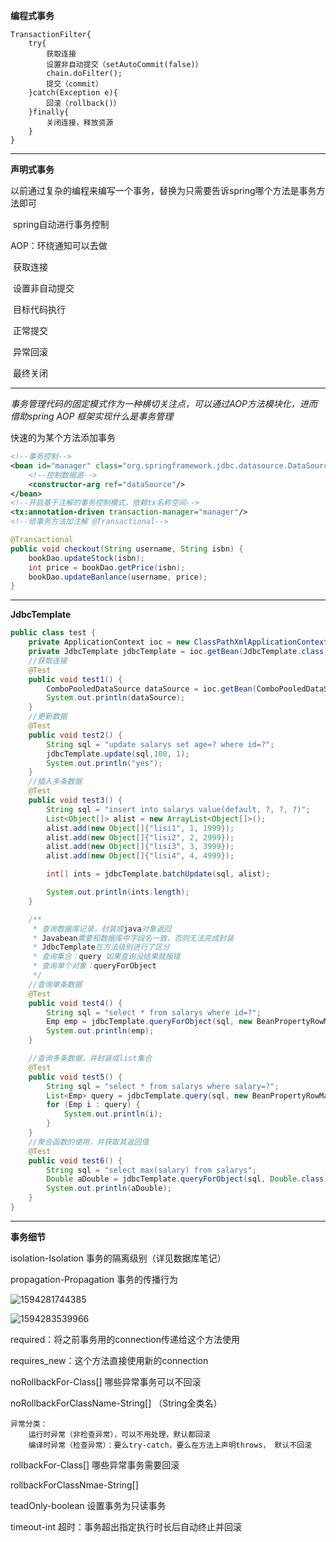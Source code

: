 **编程式事务**

```
TransactionFilter{
	try{
		获取连接
		设置非自动提交（setAutoCommit(false)）
		chain.doFilter();
		提交（commit）
	}catch(Exception e){
		回滚（rollback()）
	}finally{
		关闭连接，释放资源
	}
}
```

---

**声明式事务**

​	以前通过复杂的编程来编写一个事务，替换为只需要告诉spring哪个方法是事务方法即可

​	spring自动进行事务控制

AOP：环绕通知可以去做

​	获取连接

​	设置非自动提交

​	目标代码执行

​	正常提交

​	异常回滚

​	最终关闭

---

*事务管理代码的固定模式作为一种横切关注点，可以通过AOP方法模块化，进而借助spring AOP 框架实现什么是事务管理*

快速的为某个方法添加事务

```xml
<!--事务控制-->
<bean id="manager" class="org.springframework.jdbc.datasource.DataSourceTransactionManager">
	<!--控制数据源-->
    <constructor-arg ref="dataSource"/>
</bean>
<!--开启基于注解的事务控制模式，依赖tx名称空间-->
<tx:annotation-driven transaction-manager="manager"/>
<!--给事务方法加注解 @Transactional-->
```

```java
@Transactional
public void checkout(String username, String isbn) {
	bookDao.updateStock(isbn);
	int price = bookDao.getPrice(isbn);
	bookDao.updateBanlance(username, price);
}
```

---

**JdbcTemplate**

```java
public class test {
    private ApplicationContext ioc = new ClassPathXmlApplicationContext("ApplicationContext.xml");
    private JdbcTemplate jdbcTemplate = ioc.getBean(JdbcTemplate.class); 
    //获取连接
    @Test
    public void test1() {
        ComboPooledDataSource dataSource = ioc.getBean(ComboPooledDataSource.class);
        System.out.println(dataSource);
    }
	//更新数据
    @Test
    public void test2() {
        String sql = "update salarys set age=? where id=?";
        jdbcTemplate.update(sql,100, 1);
        System.out.println("yes");
    }
	//插入多条数据
    @Test
    public void test3() {
        String sql = "insert into salarys value(default, ?, ?, ?)";
        List<Object[]> alist = new ArrayList<Object[]>();
        alist.add(new Object[]{"lisi1", 1, 1999});
        alist.add(new Object[]{"lisi2", 2, 2999});
        alist.add(new Object[]{"lisi3", 3, 3999});
        alist.add(new Object[]{"lisi4", 4, 4999});

        int[] ints = jdbcTemplate.batchUpdate(sql, alist);

        System.out.println(ints.length);
    }

    /**
     * 查询数据库记录，封装成java对象返回
     * Javabean需要和数据库中字段名一致，否则无法完成封装
     * JdbcTemplate在方法级别进行了区分
     * 查询集合：query 如果查询没结果就报错
     * 查询单个对象：queryForObject
     */
    //查询单条数据
    @Test
    public void test4() {
        String sql = "select * from salarys where id=?";
        Emp emp = jdbcTemplate.queryForObject(sql, new BeanPropertyRowMapper<Emp>(Emp.class), 1);
        System.out.println(emp);
    }

    //查询多条数据，并封装成list集合
    @Test
    public void test5() {
        String sql = "select * from salarys where salary=?";
        List<Emp> query = jdbcTemplate.query(sql, new BeanPropertyRowMapper<Emp>(Emp.class), 1000);
        for (Emp i : query) {
            System.out.println(i);
        }
    }
    //聚合函数的使用，并获取其返回值
    @Test
    public void test6() {
        String sql = "select max(salary) from salarys";
        Double aDouble = jdbcTemplate.queryForObject(sql, Double.class);
        System.out.println(aDouble);
    }
}

```



---

**事务细节**

isolation-Isolation 事务的隔离级别（详见数据库笔记）

propagation-Propagation 事务的传播行为

![1594281744385](C:\Users\hl2333\AppData\Roaming\Typora\typora-user-images\1594281744385.png)

![1594283539966](C:\Users\hl2333\AppData\Roaming\Typora\typora-user-images\1594283539966.png)

required：将之前事务用的connection传递给这个方法使用

requires_new：这个方法直接使用新的connection 

noRollbackFor-Class[] 哪些异常事务可以不回滚

noRollbackForClassName-String[] （String全类名）

```
异常分类：
	运行时异常（非检查异常），可以不用处理，默认都回滚
	编译时异常（检查异常）：要么try-catch，要么在方法上声明throws， 默认不回滚
```

rollbackFor-Class[] 哪些异常事务需要回滚

rollbackForClassNmae-String[]

teadOnly-boolean 设置事务为只读事务

timeout-int 超时：事务超出指定执行时长后自动终止并回滚